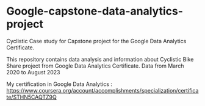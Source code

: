# Google-capstone-data-analytics-project
Cyclistic Case study for Capstone project for the Google Data Analytics Certificate.

This repository contains data analysis and information about Cyclistic Bike Share project from Google Data Analytics Certificate.
Data from March 2020 to August 2023

My certification in Google Data Analytics : https://www.coursera.org/account/accomplishments/specialization/certificate/STHN5CAQTZ9Q

